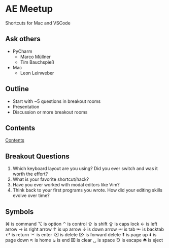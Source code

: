 # AE Meetup

Shortcuts for Mac and VSCode

## Ask others

- PyCharm
  - Marco Müllner
  - Tim Bauchspieß
- Mac
  - Leon Leinweber

## Outline

- Start with ~5 questions in breakout rooms
- Presentation
- Discussion or more breakout rooms

## Contents

[Contents](./contents.md)

## Breakout Questions

1. Which keyboard layout are you using? Did you ever switch and was it worth the effort?
2. What is your favorite shortcut/hack?
3. Have you ever worked with modal editors like Vim?
4. Think back to your first programs you wrote. How did your editing skills evolve over time?

## Symbols

⌘ is command
⌥ is option
⌃ is control
⇧ is shift
⇪ is caps lock
← is left arrow
→ is right arrow
↑ is up arrow
↓ is down arrow
⇥ is tab
⇤ is backtab
↩ is return
⌤ is enter
⌫ is delete
⌦ is forward delete
⇞ is page up
⇟ is page down
↖ is home
↘ is end
⌧ is clear
␣ is space
⎋ is escape
⏏ is eject
